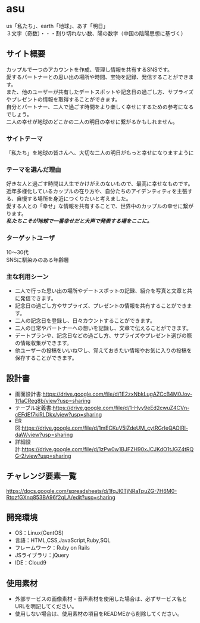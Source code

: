 # asu
us「私たち」、earth「地球」、あす「明日」<br>
３文字（奇数）・・・割り切れない数、陽の数字（中国の陰陽思想に基づく）

## サイト概要
カップルで一つのアカウントを作成、管理し情報を共有するSNSです。<br>
愛するパートナーとの思い出の場所や時間、宝物を記録、発信することができます。<br>
また、他のユーザーが共有したデートスポットや記念日の過ごし方、サプライズやプレゼントの情報を取得することができます。<br>
自分とパートナー、二人で過ごす時間をより楽しく幸せにするための参考になるでしょう。<br>
二人の幸せが地球のどこかの二人の明日の幸せに繋がるかもしれません。

### サイトテーマ
「私たち」を地球の皆さんへ、大切な二人の明日がもっと幸せになりますように

### テーマを選んだ理由
好きな人と過ごす時間は人生でかけがえのないもので、最高に幸せなものです。<br>
近年多様化しているカップルの在り方や、自分たちのアイデンティティを主張する、自慢する場所を身近につくりたいと考えました。<br>
愛する人との「幸せ」な情報を共有することで、世界中のカップルの幸せに繋がります。<br>
***私たちこそが地球で一番幸せだと大声で発表する場をここに。***

### ターゲットユーザ
10〜30代<br>
SNSに馴染みのある年齢層

### 主な利用シーン
- 二人で行った思い出の場所やデートスポットの記録、紹介を写真と文章と共に発信できます。
- 記念日の過ごし方やサプライズ、プレゼントの情報を共有することができます。
- 二人の記念日を登録し、日々カウントすることができます。
- 二人の日常やパートナーへの想いを記録し、文章で伝えることができます。
- デートプランや、記念日などの過ごし方、サプライズやプレゼント選びの際の情報収集ができます。
- 他ユーザーの投稿をいいね♡し、覚えておきたい情報やお気に入りの投稿を保存することができます。

## 設計書
- 画面設計書:https://drive.google.com/file/d/1E2zxNbkLugAZCcB4M0Jov-1t1aCReg8b/view?usp=sharing
- テーブル定義書:https://drive.google.com/file/d/1-Hyy9eEd2cwuZ4CVn-cEFdEf7kiRLDkx/view?usp=sharing
- ER図:https://drive.google.com/file/d/1mECKuV5lZdeUM_cytRGrIeQAOIRl-daW/view?usp=sharing
- 詳細設計:https://drive.google.com/file/d/1zPw0w1BJFZH90xJCJKdO1tJGZ4tRQG-2/view?usp=sharing

## チャレンジ要素一覧
https://docs.google.com/spreadsheets/d/1fqJI0TjNRaTpuZG-7H6M0-RtpzfGXnq853BA96f2qLA/edit?usp=sharing

## 開発環境
- OS：Linux(CentOS)
- 言語：HTML,CSS,JavaScript,Ruby,SQL
- フレームワーク：Ruby on Rails
- JSライブラリ：jQuery
- IDE：Cloud9

## 使用素材
- 外部サービスの画像素材・音声素材を使用した場合は、必ずサービス名とURLを明記してください。
- 使用しない場合は、使用素材の項目をREADMEから削除してください。
